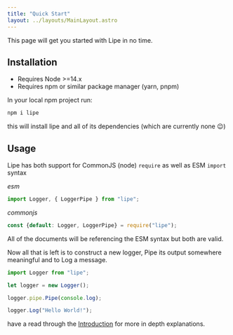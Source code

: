 ```yaml
---
title: "Quick Start"
layout: ../layouts/MainLayout.astro
---
```

This page will get you started with Lipe in no time.

## Installation

* Requires Node >=14.x
* Requires npm or similar package manager (yarn, pnpm)

In your local npm project run:

```bash
npm i lipe
```

this will install lipe and all of its dependencies (which are currently none 😉)

## Usage

Lipe has both support for CommonJS (node) `require` as well as ESM `import` syntax

*esm*
```javascript
import Logger, { LoggerPipe } from "lipe";
```
*commonjs*
```javascript
const {default: Logger, LoggerPipe} = require("lipe");
```

All of the documents will be referencing the ESM syntax but both are valid.

Now all that is left is to construct a new logger, Pipe its output somewhere meaningful and to Log a message.

```javascript
import Logger from "lipe";

let logger = new Logger();

logger.pipe.Pipe(console.log);

logger.Log("Hello World!");
```

have a read through the [Introduction](./introduction) for more in depth explanations.
